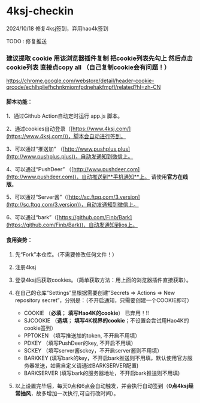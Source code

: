 # 4ksj-checkin

2024/10/18 修复4ksj签到，弃用hao4k签到

TODO : 修复推送

### 建议提取 cookie 用该浏览器插件复制  把cookie列表先勾上 然后点击cookie列表 直接点copy all  （自己复制cookie会有问题！）
https://chrome.google.com/webstore/detail/header-cookie-qrcode/echlhpliefhchnkmiomfpdnehakfmpfl/related?hl=zh-CN


#### 脚本功能：

1、通过Github Action自动定时运行 app.js 脚本。

2、通过cookies自动登录（[https://www.4ksj.com/](https://www.4ksj.com/))，脚本会自动进行签到。

3、可以通过“推送加” （[http://www.pushplus.plus](http://www.pushplus.plus))，自动发通知到微信上。

4、可以通过“PushDeer” （[http://www.pushdeer.com](http://www.pushdeer.com))，自动推送到**手机通知**上。 请使用**官方在线版**。 

5、可以通过“Server酱”（[http://sc.ftqq.com/3.version](http://sc.ftqq.com/3.version))，自动发通知到微信上。

6、可以通过“bark”（[https://github.com/Finb/Bark](https://github.com/Finb/Bark))，自动发通知到ios上。


#### 食用姿势：

1. 先“Fork”本仓库。（不需要修改任何文件！）

2. 注册4ksj

3. 登录4ksj后获取cookies。（简单获取方法：用上面的浏览器插件直接获取）。

4. 在自己的仓库“Settings”里根据需要创建“Secrets => Actions => New repository secret”，分别是：（不开启通知，只需要创建一个COOKIE即可）

   - COOKIE （**必填**； **填写Hao4K的cookie**）  已弃用！!!
   - SJCOOKIE （**选填**； **填写4K视界的cookie**；不设置会尝试用Hao4K的cookie签到）
   - PPTOKEN （填写推送加的token, 不开启不用填）
   - PDKEY （填写PushDeer的key, 不开启不用填）
   - SCKEY （填写server酱sckey，不开启server酱则不用填）
   - BARKKEY (填写bark的key，不开启bark推送则不用填，默认使用官方服务器发送，如需自定义请通过BARKSERVER配置)
   - BARKSERVER (填写bark的服务器地址，不开启bark推送则不用填)

5. 以上设置完毕后，每天0点和6点会自动触发，并会执行自动签到（**0点4ksj经常抽风**，故多增加一次执行,可自行改时间）。


